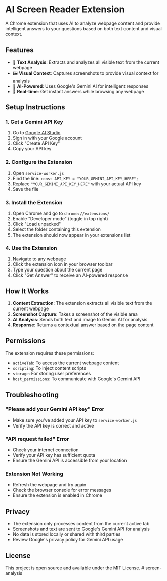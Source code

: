 # AI Screen Reader Extension

A Chrome extension that uses AI to analyze webpage content and provide intelligent answers to your questions based on both text content and visual context.

## Features

- 📄 **Text Analysis**: Extracts and analyzes all visible text from the current webpage
- 🖼️ **Visual Context**: Captures screenshots to provide visual context for analysis
- 🤖 **AI-Powered**: Uses Google's Gemini AI for intelligent responses
- 🚀 **Real-time**: Get instant answers while browsing any webpage

## Setup Instructions

### 1. Get a Gemini API Key

1. Go to [Google AI Studio](https://makersuite.google.com/app/apikey)
2. Sign in with your Google account
3. Click "Create API Key"
4. Copy your API key

### 2. Configure the Extension

1. Open `service-worker.js`
2. Find the line: `const API_KEY = "YOUR_GEMINI_API_KEY_HERE";`
3. Replace `"YOUR_GEMINI_API_KEY_HERE"` with your actual API key
4. Save the file

### 3. Install the Extension

1. Open Chrome and go to `chrome://extensions/`
2. Enable "Developer mode" (toggle in top right)
3. Click "Load unpacked"
4. Select the folder containing this extension
5. The extension should now appear in your extensions list

### 4. Use the Extension

1. Navigate to any webpage
2. Click the extension icon in your browser toolbar
3. Type your question about the current page
4. Click "Get Answer" to receive an AI-powered response

## How It Works

1. **Content Extraction**: The extension extracts all visible text from the current webpage
2. **Screenshot Capture**: Takes a screenshot of the visible area
3. **AI Analysis**: Sends both text and image to Gemini AI for analysis
4. **Response**: Returns a contextual answer based on the page content

## Permissions

The extension requires these permissions:
- `activeTab`: To access the current webpage content
- `scripting`: To inject content scripts
- `storage`: For storing user preferences
- `host_permissions`: To communicate with Google's Gemini API

## Troubleshooting

### "Please add your Gemini API key" Error
- Make sure you've added your API key to `service-worker.js`
- Verify the API key is correct and active

### "API request failed" Error
- Check your internet connection
- Verify your API key has sufficient quota
- Ensure the Gemini API is accessible from your location

### Extension Not Working
- Refresh the webpage and try again
- Check the browser console for error messages
- Ensure the extension is enabled in Chrome

## Privacy

- The extension only processes content from the current active tab
- Screenshots and text are sent to Google's Gemini API for analysis
- No data is stored locally or shared with third parties
- Review Google's privacy policy for Gemini API usage

## License

This project is open source and available under the MIT License.
#   s c r e e n - a n a l y s i s  
 